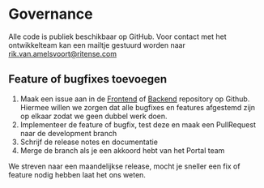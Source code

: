 # Governance

Alle code is publiek beschikbaar op GitHub. Voor contact met het ontwikkelteam kan een mailtje gestuurd worden naar [rik.van.amelsvoort@ritense.com](https://app.gitbook.com/u/7tRtIAPd0LMJDMjTeCkVgoyPAKh2)

## Feature of bugfixes toevoegen

1. Maak een issue aan in de [Frontend](https://github.com/nl-portal/nl-portal-frontend-libraries) of [Backend](https://github.com/nl-portal/nl-portal-backend-libraries) repository op Github. Hiermee willen we zorgen dat alle bugfixes en features afgestemd zijn op elkaar zodat we geen dubbel werk doen.
2. Implementeer de feature of bugfix, test deze en maak een PullRequest naar de development branch
3. Schrijf de release notes en documentatie
4. Merge de branch als je een akkoord hebt van het Portal team

We streven naar een maandelijkse release, mocht je sneller een fix of feature nodig hebben laat het ons weten.
